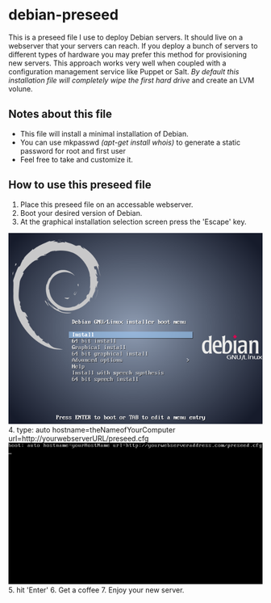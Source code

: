 # debian-preseed
This is a preseed file I use to deploy Debian servers. It should live on a webserver that your servers can reach. If you deploy a bunch of servers to different types of hardware you may prefer this method for provisioning new servers. This approach works very well when coupled with a configuration management service like Puppet or Salt. *By default this installation file will completely wipe the first hard drive* and create an LVM volune. 

## Notes about this file
- This file will install a minimal installation of Debian.
- You can use mkpasswd *(apt-get install whois)* to generate a static password for root and first user
- Feel free to take and customize it.

## How to use this preseed file
1. Place this preseed file on an accessable webserver.
2. Boot your desired version of Debian.
3. At the graphical installation selection screen press the 'Escape' key.
  <img src="https://raw.githubusercontent.com/artsturdevant/debian-preseed/master/debian-boot-screen.png">
4. type: auto hostname=theNameofYourComputer url=http://yourwebserverURL/preseed.cfg
  <img src="https://raw.githubusercontent.com/artsturdevant/debian-preseed/master/debian-preinstall.png"> 
5. hit 'Enter'
6. Get a coffee
7. Enjoy your new server.
